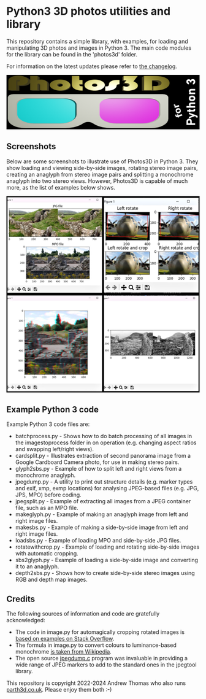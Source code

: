 # Python3 3D photos utilities and library

This repository contains a simple library, with examples, for loading and manipulating 3D photos and images in Python 3. The main code modules for the library can be found in the 'photos3d' folder.

For information on the latest updates please refer to [the changelog](./CHANGELOG.md).

<p align="center"><img src="markdownstuff/photos3d.png" alt="photos3d logo" /></p>

## Screenshots

Below are some screenshots to illustrate use of Photos3D in Python 3. They show loading and viewing side-by-side images, rotating stereo image pairs, creating an anaglyph from stereo image pairs and splitting a monochrome anaglyph into two stereo views. However, Photos3D is capable of much more, as the list of examples below shows.

<p align="center"><img src="markdownstuff/photos3dcollage.jpg" width="512" height="512" alt="Example output for rotating and cropping" /></p>

## Example Python 3 code

Example Python 3 code files are:

* batchprocess.py - Shows how to do batch processing of all images in the imagestoprocess folder in on operation (e.g. changing aspect ratios and swapping left/right views).
* cardsplit.py - Illustrates extraction of second panorama image from a Google Cardboard Camera photo, for use in making stereo pairs.
* glyph2sbs.py - Example of how to split left and right views from a monochrome anaglyph.
* jpegdump.py - A utility to print out structure details (e.g. marker types and exif, xmp, exmp locations) for analysing JPEG-based files (e.g. JPG, JPS, MPO) before coding.
* jpegsplit.py - Example of extracting all images from a JPEG container file, such as an MPO file.
* makeglyph.py - Example of making an anaglyph image from left and right image files.
* makesbs.py - Example of making a side-by-side image from left and right image files.
* loadsbs.py - Example of loading MPO and side-by-side JPG files.
* rotatewithcrop.py - Example of loading and rotating side-by-side images with automatic cropping.
* sbs2glyph.py - Example of loading a side-by-side image and converting it to an anaglyph.
* depth2sbs.py - Shows how to create side-by-side stereo images using RGB and depth map images.

## Credits

The following sources of information and code are gratefully acknowledged:

* The code in image.py for automagically cropping rotated images is [based on examples on Stack Overflow](https://stackoverflow.com/questions/16702966/rotate-image-and-crop-out-black-borders).
* The formula in image.py to convert colours to luminance-based monochrome [is taken from Wikipedia](https://en.wikipedia.org/wiki/Grayscale).
* The open source [jpegdump.c](https://svn.xiph.org/experimental/giles/jpegdump.c) program was invaluable in providing a wide range of JPEG markers to add to the standard ones in the jpegtool library.

This repository is copyright 2022-2024 Andrew Thomas who also runs [parth3d.co.uk](https://parth3d.co.uk). Please enjoy them both :-)
